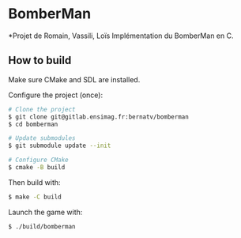 # BomberMan

*Projet de Romain, Vassili, Loïs
Implémentation du BomberMan en C.

## How to build

Make sure CMake and SDL are installed.

Configure the project (once):
```sh
# Clone the project
$ git clone git@gitlab.ensimag.fr:bernatv/bomberman
$ cd bomberman

# Update submodules
$ git submodule update --init

# Configure CMake
$ cmake -B build
```

Then build with:
```sh
$ make -C build
```

Launch the game with:
```sh
$ ./build/bomberman
```
